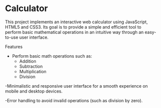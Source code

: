 # Calculator
This project implements an interactive web calculator using JavaScript, HTML5 and CSS3. Its goal is to provide a simple and efficient tool to perform basic mathematical operations in an intuitive way through an easy-to-use user interface.

Features

- Perform basic math operations such as:
  - Addition
  - Subtraction
  - Multiplication
  - Division

-Minimalistic and responsive user interface for a smooth experience on mobile and desktop devices.

-Error handling to avoid invalid operations (such as division by zero).